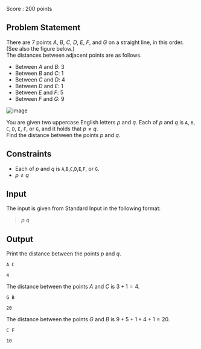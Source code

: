 Score : $200$ points

## Problem Statement

There are $7$ points $A$, $B$, $C$, $D$, $E$, $F$, and $G$ on a straight line, in this order. (See also the figure below.)<br>
The distances between adjacent points are as follows.

- Between $A$ and $B$: $3$
- Between $B$ and $C$: $1$
- Between $C$ and $D$: $4$
- Between $D$ and $E$: $1$
- Between $E$ and $F$: $5$
- Between $F$ and $G$: $9$

![image](https://img.atcoder.jp/ghi/abc305b_33d2c7bcdf92725cf9145e524f6907c76fd1f50fe06fd37b511b8bd3c27e3638.jpg)

You are given two uppercase English letters $p$ and $q$. Each of $p$ and $q$ is `A`, `B`, `C`, `D`, `E`, `F`, or `G`, and it holds that $p \neq q$.<br>
Find the distance between the points $p$ and $q$.

## Constraints

- Each of $p$ and $q$ is `A`,`B`,`C`,`D`,`E`,`F`, or `G`.
- $p \neq q$

## Input

The input is given from Standard Input in the following format:

> $p$ $q$

## Output

Print the distance between the points $p$ and $q$.

```input1
A C
```

```output1
4
```

The distance between the points $A$ and $C$ is $3 + 1 = 4$.

```input2
G B
```

```output2
20
```

The distance between the points $G$ and $B$ is $9 + 5 + 1 + 4 + 1 = 20$.

```input3
C F
```

```output3
10
```